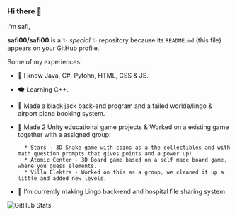 ### Hi there 👋

i'm safi,

**safi00/safi00** is a ✨ _special_ ✨ repository because its `README.md` (this file) appears on your GitHub profile. 

Some of my experiences:
- 💬 I know Java, C#, Pytohn, HTML, CSS & JS.
- 🗨️ Learning C++.
- 🔧 Made a black jack back-end program and a failed worlde/lingo & airport plane booking system.
- 🔧 Made 2 Unity educational game projects & Worked on a existing game together with a assigned group:

        * Stars - 3D Snake game with coins as a the collectibles and with math question prompts that gives points and a power up!
        * Atomic Center - 3D Board game based on a self made board game, where you guess elements.
        * Villa Elektra - Worked on this as a group, we cleaned it up a little and added new levels.

- 🌱 I’m currently making Lingo back-end and hospital file sharing system.

![GitHub Stats](https://github-readme-stats.vercel.app/api?username=safi00&theme=dark)
